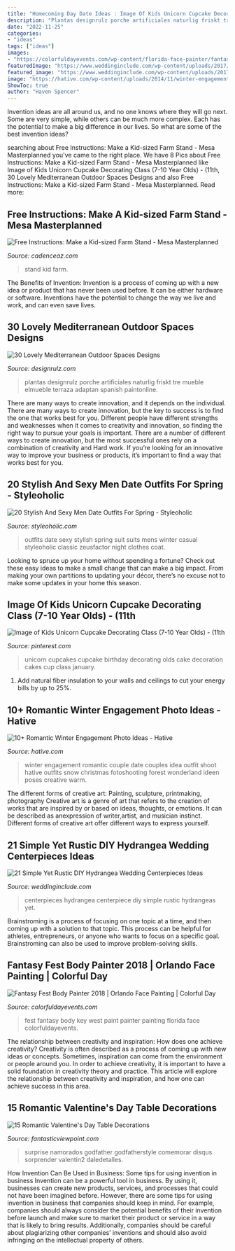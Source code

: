 ```yaml
---
title: "Homecoming Day Date Ideas : Image Of Kids Unicorn Cupcake Decorating Class (7-10 Year Olds)"
description: "Plantas designrulz porche artificiales naturlig friskt tre mueble elmueble terraza adaptan spanish paintonline"
date: "2022-11-25"
categories:
- "ideas"
tags: ["ideas"]
images:
- "https://colorfuldayevents.com/wp-content/florida-face-painter/fantasy-fest/fantasy-fest-body-paint-ideas-2016.jpg"
featuredImage: "https://www.weddinginclude.com/wp-content/uploads/2017/07/Brilliant-hydrangeas-Wedding-Centerpiece.jpg"
featured_image: "https://www.weddinginclude.com/wp-content/uploads/2017/07/Brilliant-hydrangeas-Wedding-Centerpiece.jpg"
image: "https://hative.com/wp-content/uploads/2014/11/winter-engagement-photo-ideas/4-winter-engagement-photo-ideas.jpg"
ShowToc: true
author: "Haven Spencer"
---
```



Invention ideas are all around us, and no one knows where they will go next. Some are very simple, while others can be much more complex. Each has the potential to make a big difference in our lives. So what are some of the best invention ideas?

	

		
searching about Free Instructions: Make a Kid-sized Farm Stand - Mesa Masterplanned you've came to the right place. We have 8 Pics about Free Instructions: Make a Kid-sized Farm Stand - Mesa Masterplanned like Image of Kids Unicorn Cupcake Decorating Class (7-10 Year Olds) - (11th, 30 Lovely Mediterranean Outdoor Spaces Designs and also Free Instructions: Make a Kid-sized Farm Stand - Mesa Masterplanned. Read more:
		
    
## Free Instructions: Make A Kid-sized Farm Stand - Mesa Masterplanned

<img loading=lazy src="http://cadenceaz.com/wp-content/uploads/2016/08/farmstandHERO-750x1024.jpg" onerror="this.onerror=null;this.src='https://tse2.mm.bing.net/th?id=OIP.ZHjMAf8sPi2XgFaomTRz1QHaKH&amp;pid=15.1';" alt="Free Instructions: Make a Kid-sized Farm Stand - Mesa Masterplanned">

_Source: cadenceaz.com_

>stand kid farm. 

	

The Benefits of Invention:
Invention is a process of coming up with a new idea or product that has never been used before. It can be either hardware or software. Inventions have the potential to change the way we live and work, and can even save lives.

    
## 30 Lovely Mediterranean Outdoor Spaces Designs

<img loading=lazy src="https://cdn.designrulz.com/wp-content/uploads/2015/08/spanish-style-designrulz-16.jpg" onerror="this.onerror=null;this.src='https://tse1.mm.bing.net/th?id=OIP.e3UyFsa_oQ8sZeT9ugjDNwHaK3&amp;pid=15.1';" alt="30 Lovely Mediterranean Outdoor Spaces Designs">

_Source: designrulz.com_

>plantas designrulz porche artificiales naturlig friskt tre mueble elmueble terraza adaptan spanish paintonline. 

	

There are many ways to create innovation, and it depends on the individual.
There are many ways to create innovation, but the key to success is to find the one that works best for you. Different people have different strengths and weaknesses when it comes to creativity and innovation, so finding the right way to pursue your goals is important. There are a number of different ways to create innovation, but the most successful ones rely on a combination of creativity and Hard work. If you’re looking for an innovative way to improve your business or products, it’s important to find a way that works best for you.

    
## 20 Stylish And Sexy Men Date Outfits For Spring - Styleoholic

<img loading=lazy src="https://i.styleoholic.com/2016/03/stylish-and-sexy-men-date-outfits-for-spring-8.jpg" onerror="this.onerror=null;this.src='https://tse2.mm.bing.net/th?id=OIP.R26XKbCTIkAYjoWE8PzaBgHaO0&amp;pid=15.1';" alt="20 Stylish And Sexy Men Date Outfits For Spring - Styleoholic">

_Source: styleoholic.com_

>outfits date sexy stylish spring suit suits mens winter casual styleoholic classic zeusfactor night clothes coat. 

	

Looking to spruce up your home without spending a fortune? Check out these easy ideas to make a small change that can make a big impact. From making your own partitions to updating your décor, there’s no excuse not to make some updates in your home this season.

    
## Image Of Kids Unicorn Cupcake Decorating Class (7-10 Year Olds) - (11th

<img loading=lazy src="https://i.pinimg.com/736x/93/22/35/93223579fb77f9c6ebc1ed816a67560a.jpg" onerror="this.onerror=null;this.src='https://tse2.mm.bing.net/th?id=OIP.acPvUtXwEF9L-9rnNr6ItgHaJ3&amp;pid=15.1';" alt="Image of Kids Unicorn Cupcake Decorating Class (7-10 Year Olds) - (11th">

_Source: pinterest.com_

>unicorn cupcakes cupcake birthday decorating olds cake decoration cakes cup class january. 

	

1. Add natural fiber insulation to your walls and ceilings to cut your energy bills by up to 25%.

    
## 10+ Romantic Winter Engagement Photo Ideas - Hative

<img loading=lazy src="https://hative.com/wp-content/uploads/2014/11/winter-engagement-photo-ideas/4-winter-engagement-photo-ideas.jpg" onerror="this.onerror=null;this.src='https://tse2.mm.bing.net/th?id=OIP.PttkRVoaTZOdBu3shGPDtQHaLI&amp;pid=15.1';" alt="10+ Romantic Winter Engagement Photo Ideas - Hative">

_Source: hative.com_

>winter engagement romantic couple date couples idea outfit shoot hative outfits snow christmas fotoshooting forest wonderland ideen poses creative warm. 

	

The different forms of creative art: Painting, sculpture, printmaking, photography
Creative art is a genre of art that refers to the creation of works that are inspired by or based on ideas, thoughts, or emotions. It can be described as anexpression of writer,artist, and musician instinct. Different forms of creative art offer different ways to express yourself.

    
## 21 Simple Yet Rustic DIY Hydrangea Wedding Centerpieces Ideas

<img loading=lazy src="https://www.weddinginclude.com/wp-content/uploads/2017/07/Brilliant-hydrangeas-Wedding-Centerpiece.jpg" onerror="this.onerror=null;this.src='https://tse2.mm.bing.net/th?id=OIP.--BWV_GSjILZi-G0ACH_kgHaLF&amp;pid=15.1';" alt="21 Simple Yet Rustic DIY Hydrangea Wedding Centerpieces Ideas">

_Source: weddinginclude.com_

>centerpieces hydrangea centerpiece diy simple rustic hydrangeas yet. 

	

Brainstroming is a process of focusing on one topic at a time, and then coming up with a solution to that topic. This process can be helpful for athletes, entrepreneurs, or anyone who wants to focus on a specific goal. Brainstroming can also be used to improve problem-solving skills.

    
## Fantasy Fest Body Painter 2018 | Orlando Face Painting | Colorful Day

<img loading=lazy src="https://colorfuldayevents.com/wp-content/florida-face-painter/fantasy-fest/fantasy-fest-body-paint-ideas-2016.jpg" onerror="this.onerror=null;this.src='https://tse2.mm.bing.net/th?id=OIP.c4IL8dJbiY_QJH3ZEKrnhgAAAA&amp;pid=15.1';" alt="Fantasy Fest Body Painter 2018 | Orlando Face Painting | Colorful Day">

_Source: colorfuldayevents.com_

>fest fantasy body key west paint painter painting florida face colorfuldayevents. 

	

The relationship between creativity and inspiration: How does one achieve creativity?
Creativity is often described as a process of coming up with new ideas or concepts. Sometimes, inspiration can come from the environment or people around you. In order to achieve creativity, it is important to have a solid foundation in creativity theory and practice. This article will explore the relationship between creativity and inspiration, and how one can achieve success in this area.

    
## 15 Romantic Valentine&#039;s Day Table Decorations

<img loading=lazy src="http://www.fantasticviewpoint.com/wp-content/uploads/2014/01/best-ideas-for-valentines-day-dinner-at-home-1.jpg" onerror="this.onerror=null;this.src='https://tse4.mm.bing.net/th?id=OIP.Q61L70bvriqbo5mh8OELgAHaJ3&amp;pid=15.1';" alt="15 Romantic Valentine&#039;s Day Table Decorations">

_Source: fantasticviewpoint.com_

>surprise namorados godfather godfatherstyle comemorar disqus sorprender valentin2 daledetalles. 

	

How Invention Can Be Used in Business: Some tips for using invention in business
Invention can be a powerful tool in business. By using it, businesses can create new products, services, and processes that could not have been imagined before. However, there are some tips for using invention in business that companies should keep in mind. For example, companies should always consider the potential benefits of their invention before launch and make sure to market their product or service in a way that is likely to bring results. Additionally, companies should be careful about plagiarizing other companies’ inventions and should also avoid infringing on the intellectual property of others.

